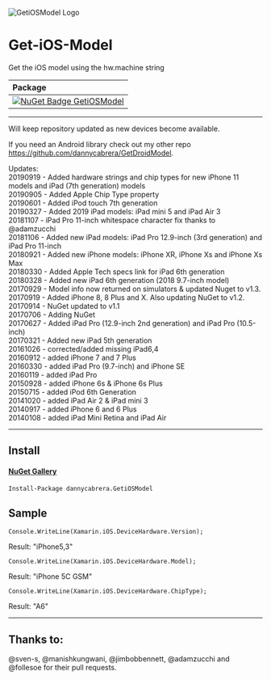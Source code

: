 ![GetiOSModel Logo](https://github.com/dannycabrera/Get-iOS-Model/raw/master/Icons/GetiOSModel.png)

Get-iOS-Model
=============

Get the iOS model using the hw.machine string

|  Package  |
|:----------|
|[![NuGet Badge GetiOSModel](https://buildstats.info/nuget/dannycabrera.GetiOSModel)](https://www.nuget.org/packages/dannycabrera.GetiOSModel)|

*******
Will keep repository updated as new devices become available.

If you need an Android library check out my other repo https://github.com/dannycabrera/GetDroidModel.

Updates:<br/>
20190919 - Added hardware strings and chip types for new iPhone 11 models and iPad (7th generation) models<br/>
20190905 - Added Apple Chip Type property<br/>
20190601 - Added iPod touch 7th generation<br/>
20190327 - Added 2019 iPad models: iPad mini 5 and iPad Air 3<br/>
20181107 - iPad Pro 11-inch whitespace character fix thanks to @adamzucchi<br/>
20181106 - Added new iPad models: iPad Pro 12.9-inch (3rd generation) and iPad Pro 11-inch<br/>
20180921 - Added new iPhone models: iPhone XR, iPhone Xs and iPhone Xs Max<br/>
20180330 - Added Apple Tech specs link for iPad 6th generation<br/>
20180328 - Added new iPad 6th generation (2018 9.7-inch model)<br/>
20170929 - Model info now returned on simulators & updated Nuget to v1.3.<br/>
20170919 - Added iPhone 8, 8 Plus and X. Also updating NuGet to v1.2.<br/>
20170914 - NuGet updated to v1.1<br/>
20170706 - Adding NuGet<br/>
20170627 - Added iPad Pro (12.9-inch 2nd generation) and iPad Pro (10.5-inch)<br/>
20170321 - Added new iPad 5th generation<br/>
20161026 - corrected/added missing iPad6,4<br/>
20160912 - added iPhone 7 and 7 Plus<br/>
20160330 - added iPad Pro (9.7-inch) and iPhone SE<br/>
20160119 - added iPad Pro<br/>
20150928 - added iPhone 6s & iPhone 6s Plus<br/>
20150715 - added iPod 6th Generation<br/>
20141020 - added iPad Air 2 & iPad mini 3<br/>
20140917 - added iPhone 6 and 6 Plus<br/>
20140108 - added iPad Mini Retina and iPad Air<br/>
*******

## Install

#### [NuGet Gallery](https://www.nuget.org/packages/dannycabrera.GetiOSModel)
```
Install-Package dannycabrera.GetiOSModel
```

Sample
-------

```
Console.WriteLine(Xamarin.iOS.DeviceHardware.Version);
```

Result: "iPhone5,3"


```
Console.WriteLine(Xamarin.iOS.DeviceHardware.Model);
```

Result: "iPhone 5C GSM"

```
Console.WriteLine(Xamarin.iOS.DeviceHardware.ChipType);
```

Result: "A6"

*******
Thanks to:
-------
@sven-s, @manishkungwani, @jimbobbennett, @adamzucchi and @follesoe for their pull requests.
